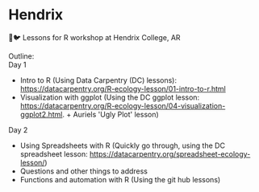 # Hendrix
📖🐦 Lessons for R workshop at Hendrix College, AR

Outline:  
Day 1  
- Intro to R (Using Data Carpentry (DC) lessons): https://datacarpentry.org/R-ecology-lesson/01-intro-to-r.html  
- Visualization with ggplot (Using the DC ggplot lesson: https://datacarpentry.org/R-ecology-lesson/04-visualization-ggplot2.html. +  Auriels 'Ugly Plot' lesson)  

Day 2  
- Using Spreadsheets with R  (Quickly go through, using the DC spreadsheet lesson:
https://datacarpentry.org/spreadsheet-ecology-lesson/)  
- Questions and other things to address
- Functions and automation with R  (Using the git hub lessons)



